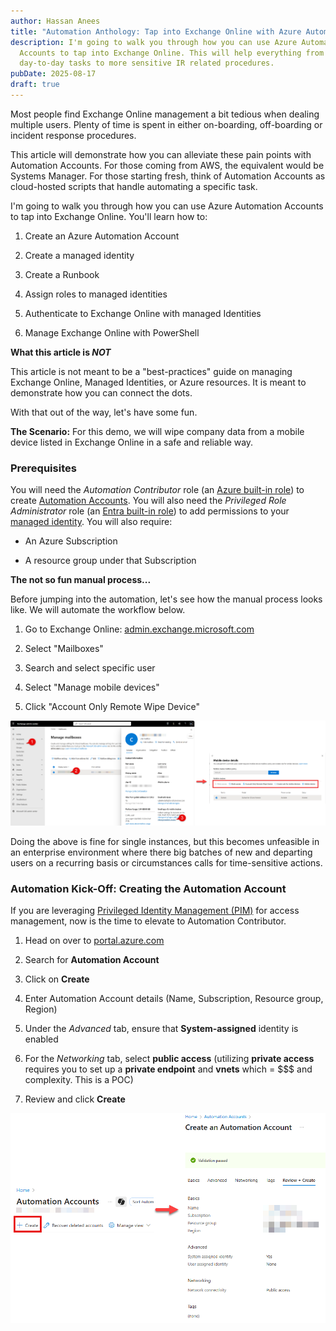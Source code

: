 ```yaml
---
author: Hassan Anees
title: "Automation Anthology: Tap into Exchange Online with Azure Automation Accounts"
description: I'm going to walk you through how you can use Azure Automation
  Accounts to tap into Exchange Online. This will help everything from
  day-to-day tasks to more sensitive IR related procedures.
pubDate: 2025-08-17
draft: true
---
```

Most people find Exchange Online management a bit tedious when dealing multiple users. Plenty of time is spent in either on-boarding, off-boarding or incident response procedures.

This article will demonstrate how you can alleviate these pain points with Automation Accounts. For those coming from AWS, the equivalent would be Systems Manager. For those starting fresh, think of Automation Accounts as cloud-hosted scripts that handle automating a specific task.

I'm going to walk you through how you can use Azure Automation Accounts to tap into Exchange Online. You'll learn how to:

1.  Create an Azure Automation Account
    
2.  Create a managed identity
    
3.  Create a Runbook
    
4.  Assign roles to managed identities
    
5.  Authenticate to Exchange Online with managed Identities
    
6.  Manage Exchange Online with PowerShell
    

**What this article is _NOT_**

This article is not meant to be a "best-practices" guide on managing Exchange Online, Managed Identities, or Azure resources. It is meant to demonstrate how you can connect the dots.

With that out of the way, let's have some fun.

**The Scenario:** For this demo, we will wipe company data from a mobile device listed in Exchange Online in a safe and reliable way.

### Prerequisites

You will need the _Automation Contributor_ role (an [Azure built-in role](https://learn.microsoft.com/en-us/azure/role-based-access-control/built-in-roles)) to create [Automation Accounts](https://learn.microsoft.com/en-us/azure/automation/overview). You will also need the _Privileged Role Administrator_ role (an [Entra built-in role](https://learn.microsoft.com/en-us/entra/identity/role-based-access-control/permissions-reference)) to add permissions to your [managed identity](https://learn.microsoft.com/en-us/entra/identity/managed-identities-azure-resources/overview). You will also require:

*   An Azure Subscription
    
*   A resource group under that Subscription
    

**The not so fun manual process...**

Before jumping into the automation, let's see how the manual process looks like. We will automate the workflow below.

1.  Go to Exchange Online: [admin.exchange.microsoft.com](http://admin.exchange.microsoft.com)
    
2.  Select "Mailboxes"
    
3.  Search and select specific user
    
4.  Select "Manage mobile devices"
    
5.  Click "Account Only Remote Wipe Device"
    

![Exchange Online Mobile Device Management](../../assets/technology/automation-account-exchange/opening-mobile-device-exchange-online.png)

Doing the above is fine for single instances, but this becomes unfeasible in an enterprise environment where there big batches of new and departing users on a recurring basis or circumstances calls for time-sensitive actions.

### Automation Kick-Off: Creating the Automation Account

If you are leveraging [Privileged Identity Management (PIM)](https://hassananees.com/posts/simplifying-access-control-with-privileged-identity-management-pim-in-entra-id/) for access management, now is the time to elevate to Automation Contributor.

1.  Head on over to [portal.azure.com](http://portal.azure.com)
    
2.  Search for **Automation Account**
    
3.  Click on **Create**
    
4.  Enter Automation Account details (Name, Subscription, Resource group, Region)
    
5.  Under the _Advanced_ tab, ensure that **System-assigned** identity is enabled
    
6.  For the _Networking_ tab, select **public access** (utilizing **private access** requires you to set up a **private endpoint** and **vnets** which = $$$ and complexity. This is a POC)
    
7.  Review and click **Create**
    

![](../../assets/technology/automation-account-exchange/creating-automation-account.png)
